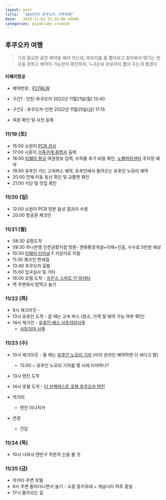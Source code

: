 ```yaml
---
layout: post
title:  "10년만의 후쿠오카 가족여행"
date:   2020-11-02 21:16:00 +0900
categories: psyoblade created
---
```


## 후쿠오카 여행

>  가장 중요한 료칸 예약을 해야 하는데, 후보지를 좀 뽑아보고 찾아봐서 땡기는 한 곳을 정하고 예약이 가능한지 확인하자, 1~3순위 후보까지 뽑아 두는게 좋겠다

#### 티웨이항공

*  예약번호 : [P27RLW](https://www.twayair.com/app/reservation/reservationDetail?encPnrNumber=Kh4c6dppilhA%2B9wzyqQwnw%3D%3D)

*  구간1 : 인천-후쿠오카 2022년 11월21일(월) 13:40

*  구간2 : 후쿠오카-인천 2022년 11월25일(금) 17:15

* 여권 확인 및 사전 등록

### 11/19 (토)

* 15:00 소원이 [PCR 검사](http://www.365openmd.com/) 
* 17:00 시훈이 [가족관계 증명서](https://www.gov.kr/main?a=AA020InfoCappViewApp&CappBizCD=97400000004) 출력
* 18:00 [티웨이 항공](https://www.twayair.com/app/main) 여권정보 입력, 수하물 추가 비용 확인, [노벨파킹센터](http://m.nobelparking.com/page/page21) 주차장 예약
* 19:00 유후인 가는 고속버스 예약, 유후인에서 돌아오는 유후인 노모리 예약
* 20:00 전체 이동 동선 확인 및 교통편 확인
* 21:00 식당 및 맛집 확인

### 11/20 (일)

* 12:00 소원이 PCR 영문 음성 결과지 수령
* 20:00 항공권 체크인

### 11/21 (월)

* 08:30 공항도착
* 09:30 하나은행 인천공항지점 방문- 엔화통장개설+이체+인출, 수수료 5만원 예상
* 10:30 [티웨이 터미널](https://www.twayair.com/app/serviceInfo/airportCounter?searchKeyword=&searchConti=JAP) F 카운터로 이동 
* 11:30 체크인 면세점
* 13:40 후쿠오카 출발
* 15:00 입국심사 및 기타
* 16:00 호텔 도착 - [프린스 스마트 인 하카타](https://www.agoda.com/ko-kr/ko-kr/prince-smart-inn-hakata/hotel/fukuoka-jp.html)
* 역 주변에서 밥먹고 놀기

### 11/22 (화)

* 9시 체크아웃 - 
* 13시 유후인 도착 - 갈 때는 고속 버스 (장소, 가격 및 예약 가능 여부 확인)
* 14시 체크인 - [유후인 배스 사토야마사푸](https://www.agoda.com/ko-kr/ko-kr/yufuin-bath-satoyamasafu/hotel/yufu-jp.html)
  * [사토야마 사푸](https://www.satoyamasafu.com/en/spa/index.html)


### 11/23 (수)

* 10시 체크아웃 - 올 때는 [유후인 노모리 기차](https://iliketrip.net/3917) (미리 온라인 예약하면 더 싸다고 함)
  * 13:00 ~ 유후인 노모리 기차를 몇 시에 타야하나?

* 13시 텐진 도착
* 14시 호텔 도착 - [더 브렉퍼스트 호텔 후쿠오카 텐진](https://www.agoda.com/ko-kr/ko-kr/hotel-wbf-fukuoka-tenjin-minami/hotel/fukuoka-jp.html)
* 먹거리
  * 텐진 이나치카

* 관광
  * 건담


### 11/24 (목)

* 10시 나와서 텐만구 학문의 신을 볼 것

### 11/25 (금)

* 하카타 주변 호텔
* 9시 주변 돌아다니면서 놀기 - 쇼핑 동키호테 + 캐널시티 하루 종일
* 17시 돌아오는 길

